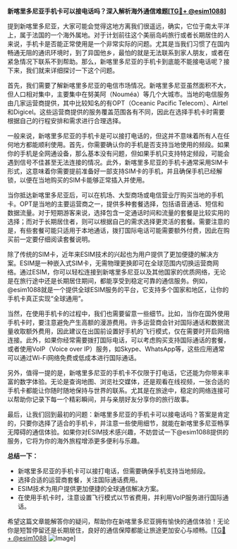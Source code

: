 **新喀里多尼亚手机卡可以接电话吗？深入解析海外通信难题[[TG💪+ @esim1088](https://t.me/s/esim1088)]**

提到新喀里多尼亚，大家可能会觉得这地方离我们很遥远，确实，它位于南太平洋上，属于法国的一个海外属地。对于计划前往这个美丽岛屿旅行或者长期居住的人来说，手机卡是否能正常使用是一个非常实际的问题。尤其是当我们习惯了在国内畅通无阻的通讯环境时，到了异国他乡，最怕的就是无法联系到家人朋友，或者在紧急情况下联系不到帮助。那么，新喀里多尼亚的手机卡到底能不能接电话呢？接下来，我们就来详细探讨一下这个问题。

首先，我们需要了解新喀里多尼亚的电信市场情况。新喀里多尼亚虽然面积不大，但人口相对集中，主要集中在努美阿（Nouméa）等几个大城市。当地的电信服务由几家运营商提供，其中比较知名的有OPT（Oceanic Pacific Telecom）、Airtel和Digicel。这些运营商提供的服务覆盖范围各有不同，因此在选择手机卡时需要根据自己的行程安排和需求进行合理选择。

一般来说，新喀里多尼亚的手机卡是可以接打电话的，但这并不意味着所有人在任何地方都能顺利使用。首先，你需要确认你的手机是否支持当地使用的频段。如果你的手机是全网通设备，那么基本没有问题，但如果手机只支持特定频段，可能会遇到信号不佳甚至无法连接的情况。此外，新喀里多尼亚的手机卡通常采用SIM卡形式，这意味着你需要提前准备好一部支持SIM卡的手机，并且确保手机已经解锁，以便在当地购买的SIM卡能够正常插入并使用。

当你抵达新喀里多尼亚后，可以在机场、大型商场或电信营业厅购买当地的手机卡。OPT是当地的主要运营商之一，提供多种套餐选择，包括语音通话、短信和数据流量。对于短期游客来说，选择包含一定通话时间和流量的套餐是比较实用的选择；而对于长期居住者，则可以根据自己的需求选择更灵活的套餐。需要注意的是，有些套餐可能只适用于本地通话，拨打国际电话可能需要额外付费，因此在购买前一定要仔细阅读套餐说明。

除了传统的SIM卡，近年来ESIM技术的兴起也为用户提供了更加便捷的解决方案。ESIM是一种嵌入式SIM卡，无需物理更换即可在全球范围内切换运营商网络。通过ESIM，你可以轻松连接到新喀里多尼亚以及其他国家的优质网络，无论是在旅行途中还是长期居住期间，都能享受到稳定可靠的通信服务。例如，@esim1088就是一个提供全球ESIM服务的平台，它支持多个国家和地区，让你的手机卡真正实现“全球通用”。

当然，在使用手机卡的过程中，我们也需要留意一些细节。比如，当你在国外使用手机卡时，要注意避免产生高额的漫游费用。许多运营商会针对国际通话和数据流量收取额外费用，因此建议在出国前设置好手机的飞行模式，仅在需要时开启网络连接。此外，如果你经常需要拨打国际电话，可以考虑购买支持国际通话的套餐，或者使用VoIP（Voice over IP）服务，如Skype、WhatsApp等，这些应用通常可以通过Wi-Fi网络免费或低成本进行国际通话。

另外，值得一提的是，新喀里多尼亚的手机卡不仅限于打电话，它还能为你带来丰富的数字体验。无论是查询地图、浏览社交媒体，还是观看在线视频，一张合适的手机卡都能让你随时随地保持与世界的联系。尤其是在旅途中，稳定的网络连接可以帮助你记录下每一个精彩瞬间，并与亲朋好友分享你的旅行故事。

最后，让我们回到最初的问题：新喀里多尼亚的手机卡可以接电话吗？答案是肯定的，只要你选择了适合的手机卡，并注意一些使用细节，就能在新喀里多尼亚畅享无障碍的通信体验。如果你对ESIM技术感兴趣，不妨尝试一下@esim1088提供的服务，它将为你的海外旅程增添更多便利与乐趣。

**总结一下：**
- 新喀里多尼亚的手机卡可以接打电话，但需要确保手机支持当地频段。
- 选择合适的运营商套餐，关注国际通话费用。
- ESIM技术为用户提供更加便捷的全球通信解决方案。
- 在使用手机卡时，注意设置飞行模式以节省费用，并利用VoIP服务进行国际通话。

希望这篇文章能解答你的疑问，帮助你在新喀里多尼亚拥有愉快的通信体验！无论你是短暂停留还是长期居住，良好的通信保障都能让旅途更加安心与顺畅。[[TG💪+ @esim1088](https://t.me/s/esim1088) ![Image](https://i.postimg.cc/4NQfJmqS/Snipaste-2025-05-13-00-14-12.png)]